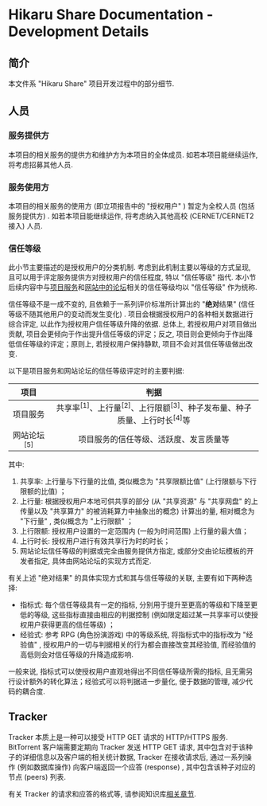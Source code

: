 # Hikaru Share Documentation - Development Details

## 简介

本文件系 "Hikaru Share" 项目开发过程中的部分细节.

## 人员

### 服务提供方

本项目的相关服务的提供方和维护方为本项目的全体成员. 如若本项目能继续运作, 将考虑招募其他人员.

### 服务使用方

本项目的相关服务的使用方 (即立项报告中的 "授权用户" ) 暂定为全校人员 (包括服务提供方) . 如若本项目能继续运作, 将考虑纳入其他高校 (CERNET/CERNET2 接入) 人员.

### 信任等级

此小节主要描述的是授权用户的分类机制. 考虑到此机制主要以等级的方式呈现, 且可以用于评定服务提供方对授权用户的信任程度, 特以 "信任等级" 指代. 本小节后续内容中与[项目服务](/goals.md#服务)和[网站中的论坛](/goals.md#网站和数据库)相关的信任等级均以 "信任等级" 作为统称.

信任等级不是一成不变的, 且依赖于一系列评价标准所计算出的 "**绝对**结果" (信任等级不随其他用户的变动而发生变化) . 项目会根据授权用户的各种相关数据进行综合评定, 以此作为授权用户信任等级升降的依据. 总体上, 若授权用户对项目做出贡献, 项目会更倾向于作出提升信任等级的评定；反之, 项目则会更倾向于作出降低信任等级的评定；原则上, 若授权用户保持静默, 项目不会对其信任等级做出改变.

以下是项目服务和网站论坛的信任等级评定时的主要判据:

| 项目 | 判据 |
| :-: | :-: |
| 项目服务 | 共享率<sup>\[1\]</sup>、上行量<sup>\[2\]</sup>、上行限额<sup>\[3\]</sup>、种子发布量、种子质量、上行时长<sup>\[4\]</sup>等 |
| 网站论坛<sup>\[5\]</sup> | 项目服务的信任等级、活跃度、发言质量等 |

其中:

1. 共享率: 上行量与下行量的比值, 类似概念为 "共享限额比值" (上行限额与下行限额的比值) ；
2. 上行量: 根据授权用户本地可供共享的部分 (从 "共享资源" 与 "共享网盘" 的上传量以及 "共享算力" 的被消耗算力中抽象出的概念) 计算出的量, 相对概念为 "下行量" , 类似概念为 "上行限额" ；
3. 上行限额: 授权用户设置的一定范围内 (一般为时间范围) 上行量的最大值；
4. 上行时长: 授权用户进行有效共享行为时的时长；
5. 网站论坛信任等级的判据或完全由服务提供方指定, 或部分交由论坛模板的开发者指定, 具体由网站论坛的实现方式而定.

有关上述 "绝对结果" 的具体实现方式和其与信任等级的关联, 主要有如下两种选择:

- 指标式: 每个信任等级具有一定的指标, 分别用于提升至更高的等级和下降至更低的等级, 这些指标直接由相应的判据控制 (例如限定超过某一共享率可以使授权用户获得更高的信任等级) ；
- 经验式: 参考 RPG (角色扮演游戏) 中的等级系统, 将指标式中的指标改为 "经验值" , 授权用户的一切与判据相关的行为都会直接改变其经验值, 而经验值的高低则会对信任等级的升降造成影响.

一般来说, 指标式可以使授权用户直观地得出不同信任等级所需的指标, 且无需另行设计额外的转化算法；经验式可以将判据进一步量化, 便于数据的管理, 减少代码的耦合度.

## Tracker

Tracker 本质上是一种可以接受 HTTP GET 请求的 HTTP/HTTPS 服务. BitTorrent 客户端需要定期向 Tracker 发送 HTTP GET 请求, 其中包含对于该种子的详细信息以及客户端的相关统计数据, Tracker 在接收请求后, 通过一系列操作 (例如数据库操作) 向客户端返回一个应答 (response) , 其中包含该种子对应的节点 (peers) 列表.

有关 Tracker 的请求和应答的格式等, 请参阅知识库[相关章节](/knowledge-base/tracker/requests-and-responses.md).